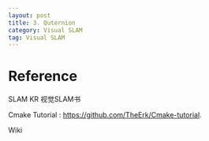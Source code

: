 ```yaml
---
layout: post
title: 3. Quternion
category: Visual SLAM
tag: Visual SLAM
---
```



# Reference
SLAM KR
视觉SLAM书

Cmake Tutorial : https://github.com/TheErk/Cmake-tutorial.

Wiki

